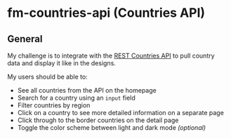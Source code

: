 # fm-countries-api (Countries API)

## General

My challenge is to integrate with the [REST Countries API](https://restcountries.eu) to pull country data and display it like in the designs.

My users should be able to:

- See all countries from the API on the homepage
- Search for a country using an `input` field
- Filter countries by region
- Click on a country to see more detailed information on a separate page
- Click through to the border countries on the detail page
- Toggle the color scheme between light and dark mode *(optional)*